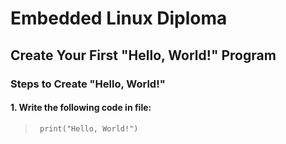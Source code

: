 # Embedded Linux Diploma

## Create Your First "Hello, World!" Program

### Steps to Create "Hello, World!"

####   1. Write the following code in file:
>      print("Hello, World!")
